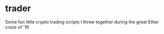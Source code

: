 # trader

Some fun little crypto trading scripts I threw together during the great Ether craze of '16
